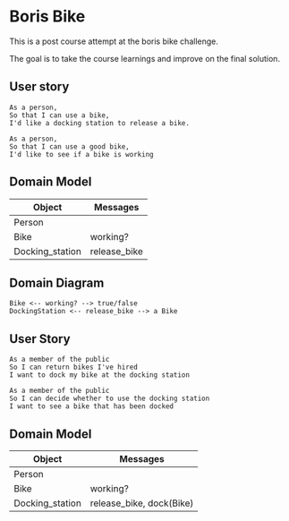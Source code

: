 # Boris Bike

This is a post course attempt at the boris bike challenge.

The goal is to take the course learnings and improve on the final solution.

## User story

```
As a person,
So that I can use a bike,
I'd like a docking station to release a bike.

As a person,
So that I can use a good bike,
I'd like to see if a bike is working
```

## Domain Model

| Object          | Messages     |
| --------------- | ------------ |
| Person          |
| Bike            | working?     |
| Docking_station | release_bike |

## Domain Diagram

```
Bike <-- working? --> true/false
DockingStation <-- release_bike --> a Bike
```

## User Story

```
As a member of the public
So I can return bikes I've hired
I want to dock my bike at the docking station

As a member of the public
So I can decide whether to use the docking station
I want to see a bike that has been docked
```

## Domain Model

| Object          | Messages                 |
| --------------- | ------------------------ |
| Person          |                          |
| Bike            | working?                 |
| Docking_station | release_bike, dock(Bike) |
